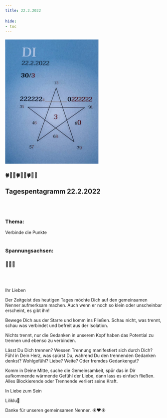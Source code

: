 ```yaml
---
title: 22.2.2022

hide:
- toc
---
```



<style>
img {
  width: 300px;
  max-width: 99%
}
</style>

![](../img/2022-02-22.png)

### 🍀🦋💚🍀🦋💚🍀🦋💚

## **Tagespentagramm 22.2.2022**
<br><br>
### **Thema:**
Verbinde die Punkte
<br><br>

### **Spannungsachsen:**

### 🌷🍀🌷

<br><br>

Ihr Lieben

Der Zeitgeist des heutigen Tages möchte Dich auf den gemeinsamen Nenner aufmerksam machen. Auch wenn er noch so klein oder unscheinbar erscheint, es gibt ihn!

Bewege Dich aus der Starre und komm ins Fließen. Schau nicht, was trennt, schau was verbindet und befreit aus der Isolation.

Nichts trennt, nur die Gedanken in unserem Kopf haben das Potential zu trennen und ebenso zu verbinden.

Lässt Du Dich trennen? Wessen Trennung manifestiert sich durch Dich? Fühl in Dein Herz, was spürst Du, während Du den trennenden Gedanken denkst? Wohlgefühl? Liebe? Weite? Oder fremdes Gedankengut?

Komm in Deine Mitte, suche die Gemeinsamkeit, spür das in Dir aufkommende wärmende Gefühl der Liebe, dann lass es einfach fließen. Alles Blockierende oder Trennende verliert seine Kraft.

In Liebe zum Sein

Liliklu🦋

Danke für unseren gemeinsamen Nenner. ☀️♥️☀️
